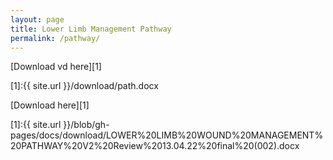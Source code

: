 ```yaml
---
layout: page
title: Lower Limb Management Pathway
permalink: /pathway/
---
```



[Download vd  here][1]

[1]:{{ site.url }}/download/path.docx

 


[Download here][1]

[1]:{{ site.url }}/blob/gh-pages/docs/download/LOWER%20LIMB%20WOUND%20MANAGEMENT%20PATHWAY%20V2%20Review%2013.04.22%20final%20(002).docx
